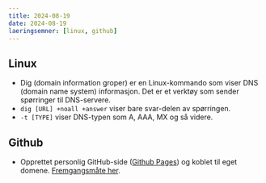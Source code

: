 ```yaml
---
title: 2024-08-19
date: 2024-08-19
laeringsemner: [linux, github]
---
```

## Linux
* Dig (domain information groper) er en Linux-kommando som viser DNS (domain name system) informasjon. Det er et verktøy som sender spørringer til DNS-servere.
* `dig [URL] +noall +answer` viser bare svar-delen av spørringen.
* `-t [TYPE]` viser DNS-typen som A, AAA, MX og så videre.

## Github
* Opprettet personlig GitHub-side ([Github Pages](https://pages.github.com/)) og koblet til eget domene. [Fremgangsmåte her](https://docs.github.com/en/pages/configuring-a-custom-domain-for-your-github-pages-site/managing-a-custom-domain-for-your-github-pages-site).
